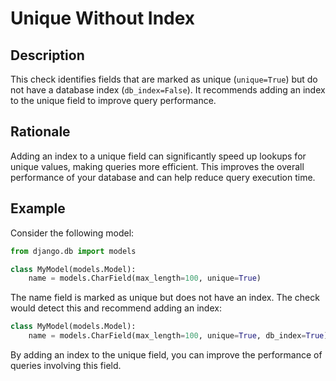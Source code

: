<!-- checks/unique_without_index.md -->

# Unique Without Index

## Description

This check identifies fields that are marked as unique (`unique=True`) but do not have a database index (`db_index=False`). It recommends adding an index to the unique field to improve query performance.

## Rationale

Adding an index to a unique field can significantly speed up lookups for unique values, making queries more efficient. This improves the overall performance of your database and can help reduce query execution time.

## Example

Consider the following model:

```python
from django.db import models

class MyModel(models.Model):
    name = models.CharField(max_length=100, unique=True)
```

The name field is marked as unique but does not have an index. The check would detect this and recommend adding an index:

```python
class MyModel(models.Model):
    name = models.CharField(max_length=100, unique=True, db_index=True)
```

By adding an index to the unique field, you can improve the performance of queries involving this field.
